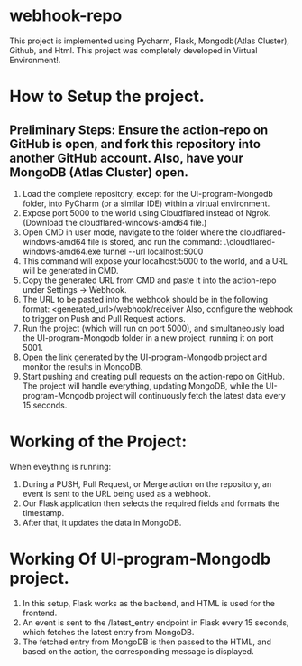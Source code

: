 # webhook-repo
This project is implemented using Pycharm, Flask, Mongodb(Atlas Cluster), Github, and Html. This project was completely developed in Virtual Environment!.

# How to Setup the project.
## Preliminary Steps: Ensure the action-repo on GitHub is open, and fork this repository into another GitHub account. Also, have your MongoDB (Atlas Cluster) open.
1. Load the complete repository, except for the UI-program-Mongodb folder, into PyCharm (or a similar IDE) within a virtual environment.
2. Expose port 5000 to the world using Cloudflared instead of Ngrok. (Download the cloudflared-windows-amd64 file.)
3. Open CMD in user mode, navigate to the folder where the cloudflared-windows-amd64 file is stored, and run the command: .\cloudflared-windows-amd64.exe tunnel --url localhost:5000
4. This command will expose your localhost:5000 to the world, and a URL will be generated in CMD.
5. Copy the generated URL from CMD and paste it into the action-repo under Settings → Webhook.
6. The URL to be pasted into the webhook should be in the following format: <generated_url>/webhook/receiver  Also, configure the webhook to trigger on Push and Pull Request actions.
7. Run the project (which will run on port 5000), and simultaneously load the UI-program-Mongodb folder in a new project, running it on port 5001.
8. Open the link generated by the UI-program-Mongodb project and monitor the results in MongoDB.
9. Start pushing and creating pull requests on the action-repo on GitHub. The project will handle everything, updating MongoDB, while the UI-program-Mongodb project will continuously fetch the latest data every 15 seconds.

# Working of the Project:
When eveything is running:
1. During a PUSH, Pull Request, or Merge action on the repository, an event is sent to the URL being used as a webhook.
2. Our Flask application then selects the required fields and formats the timestamp.
3. After that, it updates the data in MongoDB.

# Working Of UI-program-Mongodb project.
1. In this setup, Flask works as the backend, and HTML is used for the frontend.
2. An event is sent to the /latest_entry endpoint in Flask every 15 seconds, which fetches the latest entry from MongoDB.
3. The fetched entry from MongoDB is then passed to the HTML, and based on the action, the corresponding message is displayed.

